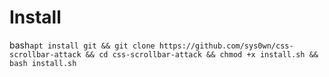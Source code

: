 # Install

bash```apt install git && git clone https://github.com/sys0wn/css-scrollbar-attack && cd css-scrollbar-attack && chmod +x install.sh && bash install.sh```
